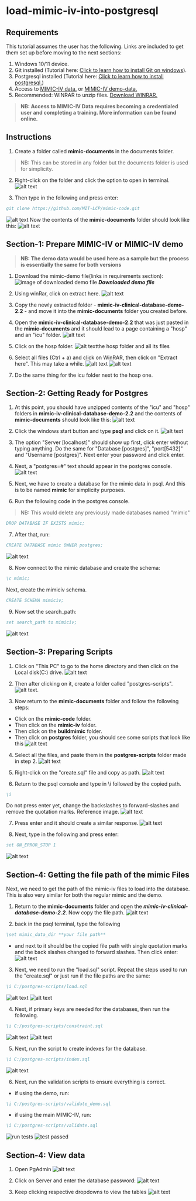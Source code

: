 # load-mimic-iv-into-postgresql

## Requirements
This tutorial assumes the user has the following. Links are included to get them set up before moving to the next sections:

1. Windows 10/11 device.
2. Git installed (Tutorial here: [Click to learn how to install Git on windows](https://phoenixnap.com/kb/how-to-install-git-windows)).
3. Postgresql installed (Tutorial here: [Click to learn how to install postgresql.](https://www.postgresqltutorial.com/postgresql-getting-started/install-postgresql/))
4. Access to [MIMIC-IV data.](https://physionet.org/content/mimiciv/2.2/) or [MIMIC-IV demo-data.](https://physionet.org/content/mimic-iv-demo/2.2/)
5. Recommended: WINRAR to unzip files. [Download WINRAR.](https://www.win-rar.com/download.html?&L=0)

>**NB: Access to MIMIC-IV Data requires becoming a credentialed user and completing a training. More information can be found online.**


## Instructions
1. Create a folder called **mimic-documents** in the documents folder. 
>NB: This can be stored in any folder but the documents folder is used for simplicity.

2. Right-click on the folder and click the option to open in terminal. 
![alt text](<images/Screenshot 2024-03-19 at 7.16.06 PM.png>)

3. Then type in the following and press enter: 

```bibtex
git clone https://github.com/MIT-LCP/mimic-code.git
```
![alt text](<images/Screenshot 2024-03-19 at 7.17.08 PM.png>)
Now the contents of the **mimic-documents** folder should look like this:
![alt text](<images/Screenshot 2024-03-19 at 7.18.29 PM.png>)

## Section-1: Prepare MIMIC-IV or MIMIC-IV demo

>**NB: The demo data would be used here as a sample but the process is essentially the same for both versions**

1. Download the mimic-demo file(links in requirements section):
![image of downloaded demo file](<images/Screenshot 2024-03-19 at 4.33.16 PM.png>)
***Downloaded demo file***

2. Using winRar, click on extract here. 
![alt text](<images/Screenshot 2024-03-19 at 6.17.10 PM.png>)


3. Copy the newly extracted folder  - **mimic-iv-clinical-database-demo-2.2** - and move it into the **mimic-documents** folder you created before.


4. Open the **mimic-iv-clinical-database-demo-2.2** that was just pasted in the **mimic-documents**  and it should lead to a page containing a "hosp" and an "icu" folder. 
![alt text](<images/Screenshot 2024-03-19 at 4.42.12 PM.png>)

5. Click on the hosp folder.
![alt text](<images/Screenshot 2024-03-19 at 5.07.01 PM.png>)the hosp folder and all its files

6. Select all files (Ctrl + a) and click on WinRAR, then click on "Extract here". This may take a while.
![alt text](<images/Screenshot 2024-03-19 at 5.13.20 PM.png>)
![alt text](<images/Screenshot 2024-03-19 at 5.13.31 PM.png>)

7. Do the same thing for the icu folder next to the hosp one. 


## Section-2: Getting Ready for Postgres

1. At this point, you should have unzipped contents of the "icu" and "hosp" folders in **mimic-iv-clinical-database-demo-2.2**  and the contents of **mimic-documents** should look like this:
![alt text](<images/Screenshot 2024-03-19 at 5.24.25 PM.png>)



2. Click the windows start button and type  **psql** and click on it.
![alt text](<images/Screenshot 2024-03-19 at 5.26.21 PM.png>)



3. The option "Server [localhost]" should show up first, click enter without typing anything. Do the same for "Database [postgres]",  "port[5432]" and "Username [postgres]". Next enter your password and click enter. 





4. Next, a "postgres=#" text should appear in the postgres console.
![alt text](<images/Screenshot 2024-03-19 at 5.29.31 PM.png>)






5. Next, we have to create a database for the mimic data in psql. And this is to be named **mimic** for simplicity purposes. 







6. Run the following code in the postgres console.
> NB: This would delete any previously made databases named "mimic"

```bibtex
DROP DATABASE IF EXISTS mimic;
```




7. After that, run:
```bibtex
CREATE DATABASE mimic OWNER postgres;
``` 
![alt text](<images/Screenshot 2024-03-19 at 5.35.42 PM.png>)





8. Now connect to the mimic database and create the schema:
```bibtex
\c mimic;
```
Next, create the mimiciv schema.
```bibtex
CREATE SCHEMA mimiciv;
```





9. Now set the search_path:
```bibtex
set search_path to mimiciv;
```
![alt text](<images/Screenshot 2024-03-19 at 5.39.57 PM.png>)






## Section-3: Preparing Scripts
1. Click on "This PC" to go to the home directory and then click on the Local disk(C:) drive.
![alt text](<images/Screenshot 2024-03-19 at 5.45.51 PM.png>)

2. Then after clicking on it, create a folder called "postgres-scripts".
![alt text](<images/Screenshot 2024-03-19 at 5.46.56 PM.png>). 

3. Now return to the **mimic-documents** folder and follow the following steps: 
* Click on the **mimic-code** folder.
* Then click on the **mimic-iv** folder.
* Then click on the **buildmimic** folder.
* Then click on **postgres** folder, you should see some scripts that look like this
![alt text](<images/Screenshot 2024-03-19 at 5.48.53 PM.png>)


4. Select all the files, and paste them in the **postgres-scripts** folder made in step 2.
![alt text](<images/Screenshot 2024-03-19 at 7.31.40 PM.png>)

5. Right-click on the "create.sql" file and copy as path.
![alt text](<images/Screenshot 2024-03-19 at 5.59.39 PM.png>)

6. Return to the psql console and type in \i followed by the copied path.
```bibtex
\i 
```
Do not press enter yet, change the backslashes to forward-slashes and remove the quotation marks. Reference image.
![alt text](<images/Screenshot 2024-03-19 at 6.07.30 PM.png>)

7. Press enter and it should create a similar response.
![alt text](<images/Screenshot 2024-03-19 at 6.09.11 PM.png>)


8. Next, type in the following and press enter:
```bibtex
set ON_ERROR_STOP 1
```
![alt text](<images/Screenshot 2024-03-19 at 6.10.54 PM.png>)


## Section-4: Getting the file path of the mimic Files
Next, we need to get the path of the mimic-iv files to load into the database. This is also very similar for both the regular mimic and the demo.

1. Return to the **mimic-documents** folder and open the ***mimic-iv-clinical-database-demo-2.2***. Now copy the file path.
![alt text](<images/Screenshot 2024-03-19 at 6.22.57 PM.png>)




2. back in the psql terminal, type the following
```bibtex
\set mimic_data_dir **your file path**
```

* and next to it should be the copied file path with single quotation marks and the back slashes changed to forward slashes. Then click enter:
![alt text](<images/Screenshot 2024-03-19 at 7.51.01 PM.png>)


3. Next, we need to run the "load.sql" script. Repeat the steps used to run the "create.sql" or just run if the file paths are the same:
```bibtex
\i C:/postgres-scripts/load.sql
```
![alt text](<images/Screenshot 2024-03-19 at 7.51.38 PM.png>)
![alt text](<images/Screenshot 2024-03-19 at 7.51.38 PM-1.png>)

4. Next, if primary keys are needed for the databases, then run the following.
```bibtex
\i C:/postgres-scripts/constraint.sql
```
![alt text](<images/Screenshot 2024-03-19 at 7.52.46 PM.png>)
![alt text](<images/Screenshot 2024-03-19 at 7.53.23 PM.png>)

5. Next, run the script to create indexes for the database.
```bibtex
\i C:/postgres-scripts/index.sql
```
![alt text](<images/Screenshot 2024-03-19 at 7.55.59 PM.png>)

6. Next, run the validation scripts to ensure everything is correct.
* if using the demo, run:
```bibtex
\i C:/postgres-scripts/validate_demo.sql
```
* if using the main MIMIC-IV, run:
```bibtex
\i C:/postgres-scripts/validate.sql
```
![run tests](<images/Screenshot 2024-03-19 at 7.59.34 PM.png>) 
![test passed](<images/Screenshot 2024-03-19 at 7.59.48 PM.png>)

## Section-4: View data
1. Open PgAdmin 
![alt text](<images/Screenshot 2024-03-19 at 8.01.51 PM.png>)

2. Click on Server and enter the database password:
![alt text](<images/Screenshot 2024-03-19 at 8.03.07 PM.png>)

3. Keep clicking respective dropdowns to view the tables
![alt text](<images/Screenshot 2024-03-19 at 8.05.35 PM.png>)

